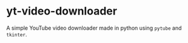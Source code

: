 # yt-video-downloader

A simple YouTube video downloader made in python using `pytube` and `tkinter`.
